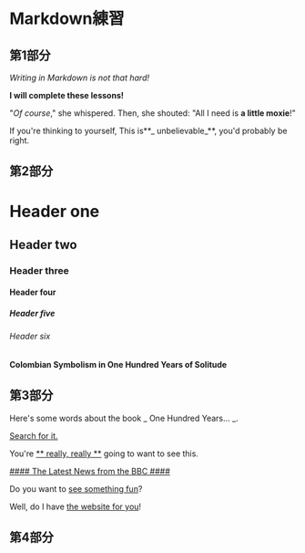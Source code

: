# Markdown練習

## 第1部分
_Writing in Markdown is not that hard!_

**I will complete these lessons!**

"_Of course_," she whispered. Then, she shouted: "All I need is **a little moxie**!"

If you're thinking to yourself, This is**_ unbelievable_**, you'd probably be right.

## 第2部分

# Header one #
## Header two ##
### Header three ###
#### Header four ####
##### Header five #####
###### Header six ######

#### Colombian Symbolism in One Hundred Years of Solitude ####

## 第3部分

Here's some words about the book _ One Hundred Years... _.

[Search for it.]( www.google.com)

You're [** really, really **](www.dailykitten.com) going to want to see this.

[#### The Latest News from the BBC ####](www.bbc.com/news)

Do you want to [see something fun][a fun place]?

Well, do I have [the website for you][another fun place]!

[a fun place]: www.zombo.com
[another fun place]:www.stumbleupon.com

## 第4部分


